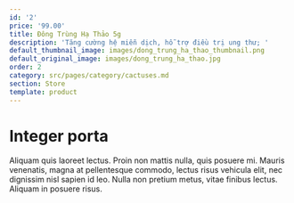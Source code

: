 ```yaml
---
id: '2'
price: '99.00'
title: Đông Trùng Hạ Thảo 5g
description: 'Tăng cường hệ miễn dịch, hỗ trợ điều trị ung thư; '
default_thumbnail_image: images/dong_trung_ha_thao_thumbnail.png
default_original_image: images/dong_trung_ha_thao.jpg
order: 2
category: src/pages/category/cactuses.md
section: Store
template: product
---
```


# Integer porta

Aliquam quis laoreet lectus. Proin non mattis nulla, quis posuere mi. Mauris venenatis, magna at pellentesque commodo, lectus risus vehicula elit, nec dignissim nisl sapien id leo. Nulla non pretium metus, vitae finibus lectus. Aliquam in posuere risus.